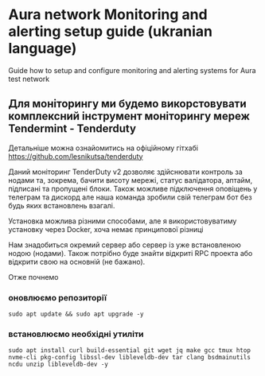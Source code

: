 # Aura network Monitoring and alerting setup guide (ukranian language)
Guide how to setup and configure monitoring and alerting systems for Aura test network 
## Для моніторингу ми будемо викорстовувати комплексний інструмент моніторингу мереж Tendermint - Tenderduty
Детальніше можна ознайомитись на офіційному гітхабі https://github.com/lesnikutsa/tenderduty

Даний моніторинг TenderDuty v2 дозволяє здійснювати контроль за нодами та, зокрема, бачити висоту мережі, статус валідатора, аптайм, підписані та пропущені блоки. Також можливе підключення оповіщень у телеграм та дискорд але наша команда зробили свій телеграм бот без будь яких встановлень взагалі.

Установка можлива різними способами, але я використовуватиму установку через Docker, хоча немає принципової різниці

Нам знадобиться окремий сервер або сервер із уже встановленою нодою (нодами). Також потрібно буде знайти відкриті RPC проекта або відкрити свою на основній (не бажано).

Отже почнемо

### оновлюємо репозиторії
```shell
sudo apt update && sudo apt upgrade -y
```
### встановлюємо необхідні утиліти
```shell
sudo apt install curl build-essential git wget jq make gcc tmux htop nvme-cli pkg-config libssl-dev libleveldb-dev tar clang bsdmainutils ncdu unzip libleveldb-dev -y
```

